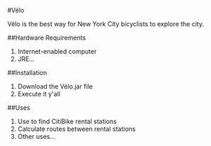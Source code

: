 #Vélo

Vélo is the best way for New York City bicyclists to explore the city.

##Hardware Requirements

1. Internet-enabled computer
2. JRE...

##Installation

1. Download the Vélo.jar file
2. Execute it y'all

##Uses

1. Use to find CitiBike rental stations
2. Calculate routes between rental stations
3. Other uses...